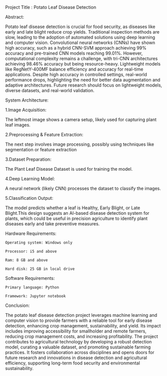 Project Title : Potato Leaf Disease Detection

Abstract:

Potato leaf disease detection is crucial for food security, as diseases like early and late blight reduce crop yields. Traditional inspection methods are slow, leading to the adoption of automated solutions using deep learning and computer vision. Convolutional neural networks (CNNs) have shown high accuracy, such as a hybrid CNN-SVM approach achieving 99% accuracy and pre-trained CNN models reaching 99.01%. However, computational complexity remains a challenge, with tri-CNN architectures achieving 98.46% accuracy but being resource-heavy. Lightweight models like RegNetY-400MF balance efficiency and accuracy for real-time applications. Despite high accuracy in controlled settings, real-world performance drops, highlighting the need for better data augmentation and adaptive architectures. Future research should focus on lightweight models, diverse datasets, and real-world validation.

System Architecture:

  1.Image Acquisition:
   
   The leftmost image shows a camera setup, likely used for capturing plant leaf images.

  2.Preprocessing & Feature Extraction:
	
   The next step involves image processing, possibly using techniques like segmentation or feature extraction

  3.Dataset Preparation:
 
   The Plant Leaf Disease Dataset is used for training the model.

  4.Deep Learning Model:

   A neural network (likely CNN) processes the dataset to classify the images.

  5.Classification Output:
    
   The model predicts whether a leaf is Healthy, Early Blight, or Late Blight.This design suggests an AI-based disease detection system for plants, which could be useful in precision agriculture to identify plant diseases early and take preventive measures.

Hardware Requirements:

    Operating system: Windows only
            
    Processor: i5 and above
            
    Ram: 8 GB and above 
            
    Hard disk: 25 GB in local drive

Software Requirements:
          
    Primary language: Python
          
    Framework: Jupyter notebook

Conclusion:

The potato leaf disease detection project leverages machine learning and computer vision to provide farmers with a reliable tool for early disease detection, enhancing crop management, sustainability, and yield. Its impact includes improving accessibility for smallholder and remote farmers, reducing crop management costs, and increasing profitability. The project contributes to agricultural technology by developing a robust detection model, curating a valuable dataset, and promoting sustainable farming practices. It fosters collaboration across disciplines and opens doors for future research and innovations in disease detection and agricultural efficiency, supporting long-term food security and environmental sustainability.
